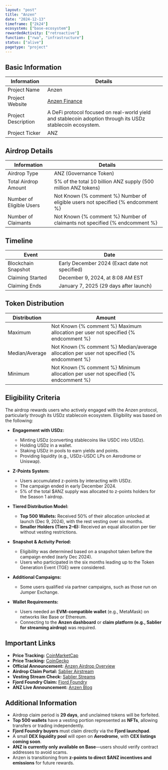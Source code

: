 ```yaml
---
layout: "post"
title: "Anzen"
date: "2024-12-13"
timeframe: ["2k24"]
ecosystem: ["base-ecosystem"]
rewardedActivity: ["retroactive"]
function: ["rwa", "infrastructure"]
status: ["alive"]
pagetype: "project"
---
```


## Basic Information

| Information         | Details                                                                                                    |
| ------------------- | ---------------------------------------------------------------------------------------------------------- |
| Project Name        | Anzen                                                                                                      |
| Project Website     | [Anzen Finance](https://anzen.finance)                                                                     |
| Project Description | A DeFi protocol focused on real-world yield and stablecoin adoption through its USDz stablecoin ecosystem. |
| Project Ticker      | ANZ                                                                                                        |

## Airdrop Details

| Information              | Details                                                                         |
| ------------------------ | ------------------------------------------------------------------------------- |
| Airdrop Type             | ANZ (Governance Token)                                                          |
| Total Airdrop Amount     | 5% of the total 10 billion ANZ supply (500 million ANZ tokens)                  |
| Number of Eligible Users | Not Known {% comment %} Number of eligible users not specified {% endcomment %} |
| Number of Claimants      | Not Known {% comment %} Number of claimants not specified {% endcomment %}      |

## Timeline

| Event               | Date                                           |
| ------------------- | ---------------------------------------------- |
| Blockchain Snapshot | Early December 2024 (Exact date not specified) |
| Claiming Started    | December 9, 2024, at 8:08 AM EST               |
| Claiming Ends       | January 7, 2025 (29 days after launch)         |

## Token Distribution

| Distribution   | Amount                                                                                    |
| -------------- | ----------------------------------------------------------------------------------------- |
| Maximum        | Not Known {% comment %} Maximum allocation per user not specified {% endcomment %}        |
| Median/Average | Not Known {% comment %} Median/average allocation per user not specified {% endcomment %} |
| Minimum        | Not Known {% comment %} Minimum allocation per user not specified {% endcomment %}        |

## Eligibility Criteria

The airdrop rewards users who actively engaged with the Anzen protocol, particularly through its USDz stablecoin ecosystem. Eligibility was based on the following:

- **Engagement with USDz:**

  - Minting USDz (converting stablecoins like USDC into USDz).
  - Holding USDz in a wallet.
  - Staking USDz in pools to earn yields and points.
  - Providing liquidity (e.g., USDz-USDC LPs on Aerodrome or Uniswap).

- **Z-Points System:**

  - Users accumulated z-points by interacting with USDz.
  - The campaign ended in early December 2024.
  - 5% of the total $ANZ supply was allocated to z-points holders for the Season 1 airdrop.

- **Tiered Distribution Model:**

  - **Top 500 Wallets:** Received 50% of their allocation unlocked at launch (Dec 9, 2024), with the rest vesting over six months.
  - **Smaller Holders (Tiers 2–6):** Received an equal allocation per tier without vesting restrictions.

- **Snapshot & Activity Period:**

  - Eligibility was determined based on a snapshot taken before the campaign ended (early Dec 2024).
  - Users who participated in the six months leading up to the Token Generation Event (TGE) were considered.

- **Additional Campaigns:**

  - Some users qualified via partner campaigns, such as those run on Jumper Exchange.

- **Wallet Requirements:**
  - Users needed an **EVM-compatible wallet** (e.g., MetaMask) on networks like Base or Ethereum.
  - Connecting to the **Anzen dashboard** or **claim platform (e.g., Sablier for streaming airdrop)** was required.

## Important Links

- **Price Tracking:** [CoinMarketCap](https://coinmarketcap.com/currencies/anzen-finance)
- **Price Tracking:** [CoinGecko](https://www.coingecko.com/en/coins/anzen-finance)
- **Official Announcement:** [Anzen Airdrop Overview](https://anzen.finance/anzen-airdrop-overview)
- **Airdrop Claim Portal:** [Sablier Airstream](https://app.sablier.com/airstream/0x164cd04a5209cae95bb976aae8abd66ee207f43a-8453/)
- **Vesting Stream Check:** [Sablier Streams](https://app.sablier.com/?t=recipient)
- **Fjord Foundry Claim:** [Fjord Foundry](https://app.fjordfoundry.com/token-sales/0x0Ce128bb5B1CBDc433f667905d0493eDc4ECEF80)
- **ANZ Live Announcement:** [Anzen Blog](https://anzen.finance/anz-is-live)

## Additional Information

- Airdrop claim period is **29 days**, and unclaimed tokens will be forfeited.
- **Top 500 wallets** have a vesting portion represented as **NFTs**, allowing transfers or trading independently.
- **Fjord Foundry buyers** must claim directly via the **Fjord launchpad**.
- A small **DEX liquidity pool** will open on **Aerodrome**, with **CEX listings coming soon**.
- **ANZ is currently only available on Base**—users should verify contract addresses to avoid scams.
- Anzen is transitioning from **z-points to direct $ANZ incentives and emissions** for future rewards.